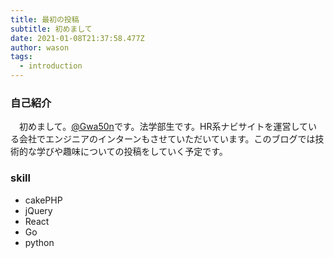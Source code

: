 ```yaml
---
title: 最初の投稿
subtitle: 初めまして
date: 2021-01-08T21:37:58.477Z
author: wason
tags:
  - introduction
---
```

### 自己紹介
　初めまして。[@Gwa50n](https://twitter.com/Gwa50n)です。法学部生です。HR系ナビサイトを運営している会社でエンジニアのインターンもさせていただいています。このブログでは技術的な学びや趣味についての投稿をしていく予定です。
### skill
* cakePHP
* jQuery
* React
* Go
* python
